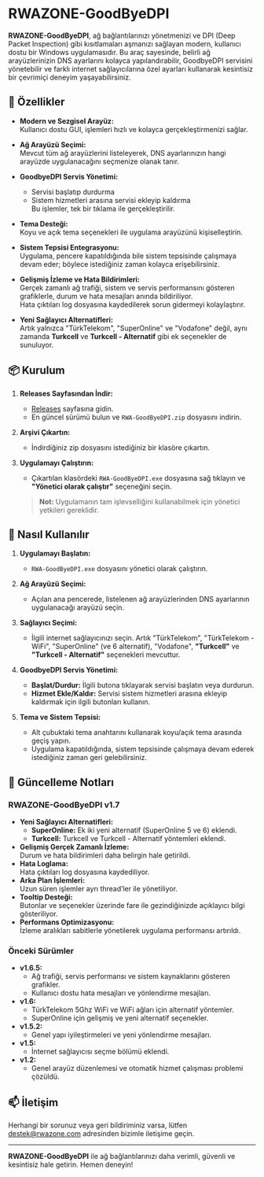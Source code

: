 # RWAZONE-GoodByeDPI

**RWAZONE-GoodByeDPI**, ağ bağlantılarınızı yönetmenizi ve DPI (Deep Packet Inspection) gibi kısıtlamaları aşmanızı sağlayan modern, kullanıcı dostu bir Windows uygulamasıdır. Bu araç sayesinde, belirli ağ arayüzlerinizin DNS ayarlarını kolayca yapılandırabilir, GoodbyeDPI servisini yönetebilir ve farklı internet sağlayıcılarına özel ayarları kullanarak kesintisiz bir çevrimiçi deneyim yaşayabilirsiniz.

## 🚀 Özellikler

- **Modern ve Sezgisel Arayüz:**  
  Kullanıcı dostu GUI, işlemleri hızlı ve kolayca gerçekleştirmenizi sağlar.
  
- **Ağ Arayüzü Seçimi:**  
  Mevcut tüm ağ arayüzlerini listeleyerek, DNS ayarlarınızın hangi arayüzde uygulanacağını seçmenize olanak tanır.
  
- **GoodbyeDPI Servis Yönetimi:**  
  - Servisi başlatıp durdurma
  - Sistem hizmetleri arasına servisi ekleyip kaldırma  
  Bu işlemler, tek bir tıklama ile gerçekleştirilir.

- **Tema Desteği:**  
  Koyu ve açık tema seçenekleri ile uygulama arayüzünü kişiselleştirin.

- **Sistem Tepsisi Entegrasyonu:**  
  Uygulama, pencere kapatıldığında bile sistem tepsisinde çalışmaya devam eder; böylece istediğiniz zaman kolayca erişebilirsiniz.

- **Gelişmiş İzleme ve Hata Bildirimleri:**  
  Gerçek zamanlı ağ trafiği, sistem ve servis performansını gösteren grafiklerle, durum ve hata mesajları anında bildiriliyor.  
  Hata çıktıları log dosyasına kaydedilerek sorun gidermeyi kolaylaştırır.

- **Yeni Sağlayıcı Alternatifleri:**  
  Artık yalnızca "TürkTelekom", "SuperOnline" ve "Vodafone" değil, aynı zamanda **Turkcell** ve **Turkcell - Alternatif** gibi ek seçenekler de sunuluyor.

## 📦 Kurulum

1. **Releases Sayfasından İndir:**
   - [Releases](https://github.com/RWAZONE/RWAZONE-GoodByeDPI/releases) sayfasına gidin.
   - En güncel sürümü bulun ve `RWA-GoodByeDPI.zip` dosyasını indirin.

2. **Arşivi Çıkartın:**
   - İndirdiğiniz zip dosyasını istediğiniz bir klasöre çıkartın.

3. **Uygulamayı Çalıştırın:**
   - Çıkartılan klasördeki `RWA-GoodByeDPI.exe` dosyasına sağ tıklayın ve **"Yönetici olarak çalıştır"** seçeneğini seçin.

   > **Not:** Uygulamanın tam işlevselliğini kullanabilmek için yönetici yetkileri gereklidir.

## 🔧 Nasıl Kullanılır

1. **Uygulamayı Başlatın:**
   - `RWA-GoodByeDPI.exe` dosyasını yönetici olarak çalıştırın.

2. **Ağ Arayüzü Seçimi:**
   - Açılan ana pencerede, listelenen ağ arayüzlerinden DNS ayarlarının uygulanacağı arayüzü seçin.

3. **Sağlayıcı Seçimi:**
   - İlgili internet sağlayıcınızı seçin. Artık "TürkTelekom", "TürkTelekom - WiFi", "SuperOnline" (ve 6 alternatif), "Vodafone", **"Turkcell"** ve **"Turkcell - Alternatif"** seçenekleri mevcuttur.

4. **GoodbyeDPI Servis Yönetimi:**
   - **Başlat/Durdur:** İlgili butona tıklayarak servisi başlatın veya durdurun.
   - **Hizmet Ekle/Kaldır:** Servisi sistem hizmetleri arasına ekleyip kaldırmak için ilgili butonları kullanın.

5. **Tema ve Sistem Tepsisi:**
   - Alt çubuktaki tema anahtarını kullanarak koyu/açık tema arasında geçiş yapın.
   - Uygulama kapatıldığında, sistem tepsisinde çalışmaya devam ederek istediğiniz zaman geri gelebilirsiniz.

## 📜 Güncelleme Notları

### RWAZONE-GoodByeDPI v1.7
- **Yeni Sağlayıcı Alternatifleri:**  
  - **SuperOnline:** Ek iki yeni alternatif (SuperOnline 5 ve 6) eklendi.
  - **Turkcell:** Turkcell ve Turkcell - Alternatif yöntemleri eklendi.
- **Gelişmiş Gerçek Zamanlı İzleme:**  
  Durum ve hata bildirimleri daha belirgin hale getirildi.
- **Hata Loglama:**  
  Hata çıktıları log dosyasına kaydediliyor.
- **Arka Plan İşlemleri:**  
  Uzun süren işlemler ayrı thread’ler ile yönetiliyor.
- **Tooltip Desteği:**  
  Butonlar ve seçenekler üzerinde fare ile gezindiğinizde açıklayıcı bilgi gösteriliyor.
- **Performans Optimizasyonu:**  
  İzleme aralıkları sabitlerle yönetilerek uygulama performansı artırıldı.

### Önceki Sürümler
- **v1.6.5:**  
  - Ağ trafiği, servis performansı ve sistem kaynaklarını gösteren grafikler.
  - Kullanıcı dostu hata mesajları ve yönlendirme mesajları.
- **v1.6:**  
  - TürkTelekom 5Ghz WiFi ve WiFi ağları için alternatif yöntemler.
  - SuperOnline için gelişmiş ve yeni alternatif seçenekler.
- **v1.5.2:**  
  - Genel yapı iyileştirmeleri ve yeni yönlendirme mesajları.
- **v1.5:**  
  - İnternet sağlayıcısı seçme bölümü eklendi.
- **v1.2:**  
  - Genel arayüz düzenlemesi ve otomatik hizmet çalışması problemi çözüldü.

## 📫 İletişim

Herhangi bir sorunuz veya geri bildiriminiz varsa, lütfen [destek@rwazone.com](mailto:destek@rwazone.com) adresinden bizimle iletişime geçin.

---

**RWAZONE-GoodByeDPI** ile ağ bağlantılarınızı daha verimli, güvenli ve kesintisiz hale getirin. Hemen deneyin!
